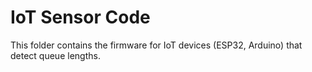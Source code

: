 # IoT Sensor Code

This folder contains the firmware for IoT devices (ESP32, Arduino) that detect queue lengths.
